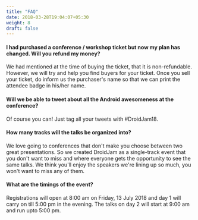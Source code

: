 ```yaml
---
title: "FAQ"
date: 2018-03-28T19:04:07+05:30
weight: 8
draft: false
---
```



#### I had purchased a conference / workshop ticket but now my plan has changed. Will you refund my money?
We had mentioned at the time of buying the ticket, that it is non-refundable. However, we will try and help you find buyers for your ticket. Once you sell your ticket, do inform us the purchaser's name so that we can print the attendee badge in his/her name.

 

#### Will we be able to tweet about all the Android awesomeness at the conference?
Of course you can! Just tag all your tweets with #DroidJam18.

 

#### How many tracks will the talks be organized into?
We love going to conferences that don't make you choose between two great presentations. So we created DroidJam as a single-track event that you don't want to miss and where everyone gets the opportunity to see the same talks. We think you'll enjoy the speakers we're lining up so much, you won't want to miss any of them.

 

#### What are the timings of the event?
Registrations will open at 8:00 am on Friday, 13 July 2018 and day 1 will carry on till 5:00 pm in the evening. The talks on day 2 will start at 9:00 am and run upto 5:00 pm.